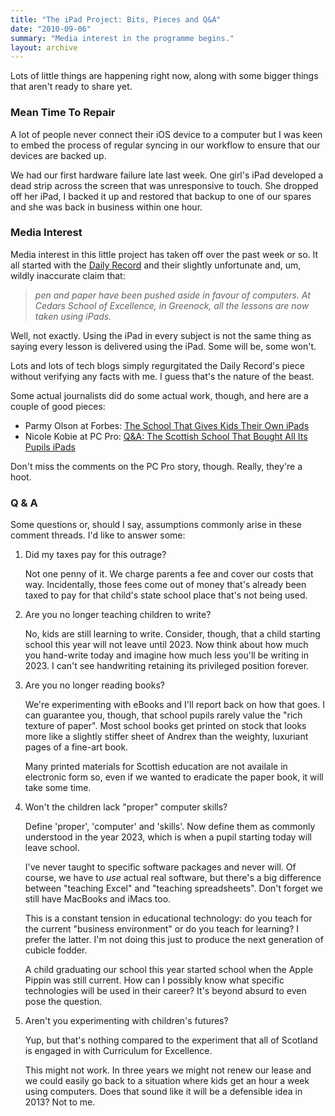 ```yaml
---
title: "The iPad Project: Bits, Pieces and Q&A"
date: "2010-09-06"
summary: "Media interest in the programme begins."
layout: archive
---
```


Lots of little things are happening right now, along with some bigger things that aren't ready to share yet.

### Mean Time To Repair

A lot of people never connect their iOS device to a computer but I was keen to embed the process of regular syncing in our workflow to ensure that our devices are backed up.

We had our first hardware failure late last week. One girl's iPad developed a dead strip across the screen that was unresponsive to touch. She dropped off her iPad, I backed it up and restored that backup to one of our spares and she was back in business within one hour.

### Media Interest

Media interest in this little project has taken off over the past week or so. It all started with the [Daily Record](http://www.dailyrecord.co.uk/news/science-and-technology/2010/08/31/scottish-school-becomes-first-in-world-where-all-lessons-take-place-using-computers-86908-22525988/) and their slightly unfortunate and, um, wildly inaccurate claim that:

> _pen and paper have been pushed aside in favour of computers._ _At Cedars School of Excellence, in Greenock, all the lessons are now taken using iPads._

Well, not exactly. Using the iPad in every subject is not the same thing as saying every lesson is delivered using the iPad. Some will be, some won't.

Lots and lots of tech blogs simply regurgitated the Daily Record's piece without verifying any facts with me. I guess that's the nature of the beast.

Some actual journalists did do some actual work, though, and here are a couple of good pieces:

- Parmy Olson at Forbes: [The School That Gives Kids Their Own iPads](http://blogs.forbes.com/parmyolson/2010/09/02/the-school-that-gives-kids-their-own-ipads/)
- Nicole Kobie at PC Pro: [Q&A: The Scottish School That Bought All Its Pupils iPads](http://www.pcpro.co.uk/news/interviews/360790/q-a-the-scottish-school-that-bought-all-its-pupils-ipads)

Don't miss the comments on the PC Pro story, though. Really, they're a hoot.

### Q & A

Some questions or, should I say, assumptions commonly arise in these comment threads. I'd like to answer some:

1. Did my taxes pay for this outrage?
    
    Not one penny of it. We charge parents a fee and cover our costs that way. Incidentally, those fees come out of money that's already been taxed to pay for that child's state school place that's not being used.
    
2. Are you no longer teaching children to write?
    
    No, kids are still learning to write. Consider, though, that a child starting school this year will not leave until 2023. Now think about how much you hand-write today and imagine how much less you'll be writing in 2023. I can't see handwriting retaining its privileged position forever.
    
3. Are you no longer reading books?
    
    We're experimenting with eBooks and I'll report back on how that goes. I can guarantee you, though, that school pupils rarely value the "rich texture of paper". Most school books get printed on stock that looks more like a slightly stiffer sheet of Andrex than the weighty, luxuriant pages of a fine-art book.
    
    Many printed materials for Scottish education are not availale in electronic form so, even if we wanted to eradicate the paper book, it will take some time.
    
4. Won't the children lack "proper" computer skills?
    
    Define 'proper', 'computer' and 'skills'. Now define them as commonly understood in the year 2023, which is when a pupil starting today will leave school.
    
    I've never taught to specific software packages and never will. Of course, we have to _use_ actual real software, but there's a big difference between "teaching Excel" and "teaching spreadsheets". Don't forget we still have MacBooks and iMacs too.
    
    This is a constant tension in educational technology: do you teach for the current "business environment" or do you teach for learning? I prefer the latter. I'm not doing this just to produce the next generation of cubicle fodder.
    
    A child graduating our school this year started school when the Apple Pippin was still current. How can I possibly know what specific technologies will be used in their career? It's beyond absurd to even pose the question.
    
5. Aren't you experimenting with children's futures?
    
    Yup, but that's nothing compared to the experiment that all of Scotland is engaged in with Curriculum for Excellence.
    
    This might not work. In three years we might not renew our lease and we could easily go back to a situation where kids get an hour a week using computers. Does that sound like it will be a defensible idea in 2013? Not to me.

